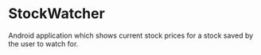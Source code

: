 # StockWatcher
Android application which shows current stock prices for a stock saved by the user to watch for. 
